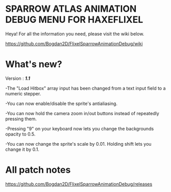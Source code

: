# SPARROW ATLAS ANIMATION DEBUG MENU FOR HAXEFLIXEL

Heya! For all the information you need, please visit the wiki below.

https://github.com/Bogdan2D/FlixelSparrowAnimationDebug/wiki

# What's new?
Version : _**1.1**_

-The "Load Hitbox" array input has been changed from a text input field to a numeric stepper.

-You can now enable/disable the sprite's antialiasing.

-You can now hold the camera zoom in/out buttons instead of repeatedly pressing them.

-Pressing "9" on your keyboard now lets you change the backgrounds opacity to 0.5.

-You can now change the sprite's scale by 0.01. Holding shift lets you change it by 0.1.

# All patch notes
https://github.com/Bogdan2D/FlixelSparrowAnimationDebug/releases

